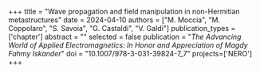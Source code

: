 +++
title = "Wave propagation and field manipulation in non-Hermitian metastructures"
date = 2024-04-10
authors = ["M. Moccia", "M. Coppolaro", "S. Savoia", "G. Castaldi", "V. Galdi"]
publication_types = ['chapter']
abstract = ""
selected = false
publication = "*The Advancing World of Applied Electromagnetics: In Honor and Appreciation of Magdy Fahmy Iskander*"
doi = "10.1007/978-3-031-39824-7_7"
projects=['NERO']
+++

